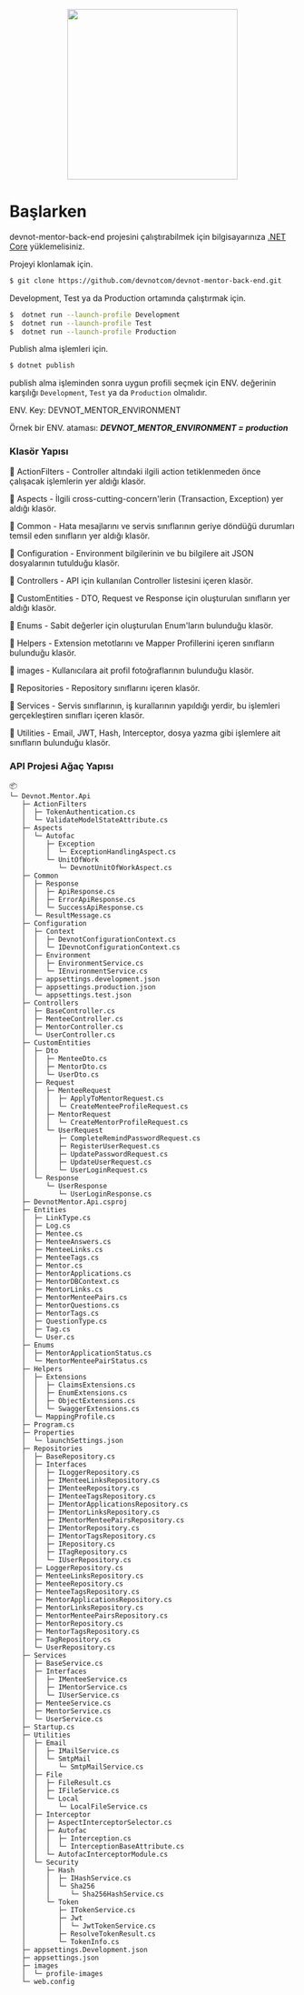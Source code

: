 <p align="center">
<img height="300" src="https://user-images.githubusercontent.com/43035417/122687424-17337700-d21f-11eb-9d6b-26000d720291.jpg">
</p>

# Başlarken

devnot-mentor-back-end projesini çalıştırabilmek için bilgisayarınıza [.NET Core](https://dotnet.microsoft.com/download) yüklemelisiniz.

Projeyi klonlamak için.

```sh
$ git clone https://github.com/devnotcom/devnot-mentor-back-end.git
```

Development, Test ya da Production ortamında çalıştırmak için.

```sh
$  dotnet run --launch-profile Development
$  dotnet run --launch-profile Test
$  dotnet run --launch-profile Production
```

Publish alma işlemleri için.

```sh
$ dotnet publish
```

publish alma işleminden sonra uygun profili seçmek için ENV. değerinin karşılığı `Development`, `Test` ya da `Production` olmalıdır.

ENV. Key: DEVNOT_MENTOR_ENVIRONMENT

Örnek bir ENV. ataması: ***DEVNOT_MENTOR_ENVIRONMENT = production***



### Klasör Yapısı

📁 ActionFilters - Controller altındaki ilgili action tetiklenmeden önce çalışacak işlemlerin yer aldığı klasör.

📁 Aspects - İlgili cross-cutting-concern'lerin (Transaction, Exception) yer aldığı klasör. 

📁 Common - Hata mesajlarını ve servis sınıflarının geriye döndüğü durumları temsil eden sınıfların yer aldığı klasör.

📁 Configuration - Environment bilgilerinin ve bu bilgilere ait JSON dosyalarının tutulduğu klasör.

📁 Controllers - API için kullanılan Controller listesini içeren klasör.

📁 CustomEntities - DTO, Request ve Response için oluşturulan sınıfların yer aldığı klasör.

📁 Enums - Sabit değerler için oluşturulan Enum'ların bulunduğu klasör.

📁 Helpers - Extension metotlarını ve Mapper Profillerini içeren sınıfların bulunduğu klasör.

📁 images - Kullanıcılara ait profil fotoğraflarının bulunduğu klasör.

📁 Repositories - Repository sınıflarını içeren klasör.

📁 Services - Servis sınıflarının, iş kurallarının yapıldığı yerdir, bu işlemleri gerçekleştiren sınıfları içeren klasör.

📁 Utilities - Email, JWT, Hash, Interceptor, dosya yazma gibi işlemlere ait sınıfların bulunduğu klasör.



### API Projesi Ağaç Yapısı

```
📦 
└─ Devnot.Mentor.Api
   ├─ ActionFilters
   │  ├─ TokenAuthentication.cs
   │  └─ ValidateModelStateAttribute.cs
   ├─ Aspects
   │  └─ Autofac
   │     ├─ Exception
   │     │  └─ ExceptionHandlingAspect.cs
   │     └─ UnitOfWork
   │        └─ DevnotUnitOfWorkAspect.cs
   ├─ Common
   │  ├─ Response
   │  │  ├─ ApiResponse.cs
   │  │  ├─ ErrorApiResponse.cs
   │  │  └─ SuccessApiResponse.cs
   │  └─ ResultMessage.cs
   ├─ Configuration
   │  ├─ Context
   │  │  ├─ DevnotConfigurationContext.cs
   │  │  └─ IDevnotConfigurationContext.cs
   │  ├─ Environment
   │  │  ├─ EnvironmentService.cs
   │  │  └─ IEnvironmentService.cs
   │  ├─ appsettings.development.json
   │  ├─ appsettings.production.json
   │  └─ appsettings.test.json
   ├─ Controllers
   │  ├─ BaseController.cs
   │  ├─ MenteeController.cs
   │  ├─ MentorController.cs
   │  └─ UserController.cs
   ├─ CustomEntities
   │  ├─ Dto
   │  │  ├─ MenteeDto.cs
   │  │  ├─ MentorDto.cs
   │  │  └─ UserDto.cs
   │  ├─ Request
   │  │  ├─ MenteeRequest
   │  │  │  ├─ ApplyToMentorRequest.cs
   │  │  │  └─ CreateMenteeProfileRequest.cs
   │  │  ├─ MentorRequest
   │  │  │  └─ CreateMentorProfileRequest.cs
   │  │  └─ UserRequest
   │  │     ├─ CompleteRemindPasswordRequest.cs
   │  │     ├─ RegisterUserRequest.cs
   │  │     ├─ UpdatePasswordRequest.cs
   │  │     ├─ UpdateUserRequest.cs
   │  │     └─ UserLoginRequest.cs
   │  └─ Response
   │     └─ UserResponse
   │        └─ UserLoginResponse.cs
   ├─ DevnotMentor.Api.csproj
   ├─ Entities
   │  ├─ LinkType.cs
   │  ├─ Log.cs
   │  ├─ Mentee.cs
   │  ├─ MenteeAnswers.cs
   │  ├─ MenteeLinks.cs
   │  ├─ MenteeTags.cs
   │  ├─ Mentor.cs
   │  ├─ MentorApplications.cs
   │  ├─ MentorDBContext.cs
   │  ├─ MentorLinks.cs
   │  ├─ MentorMenteePairs.cs
   │  ├─ MentorQuestions.cs
   │  ├─ MentorTags.cs
   │  ├─ QuestionType.cs
   │  ├─ Tag.cs
   │  └─ User.cs
   ├─ Enums
   │  ├─ MentorApplicationStatus.cs
   │  └─ MentorMenteePairStatus.cs
   ├─ Helpers
   │  ├─ Extensions
   │  │  ├─ ClaimsExtensions.cs
   │  │  ├─ EnumExtensions.cs
   │  │  ├─ ObjectExtensions.cs
   │  │  └─ SwaggerExtensions.cs
   │  └─ MappingProfile.cs
   ├─ Program.cs
   ├─ Properties
   │  └─ launchSettings.json
   ├─ Repositories
   │  ├─ BaseRepository.cs
   │  ├─ Interfaces
   │  │  ├─ ILoggerRepository.cs
   │  │  ├─ IMenteeLinksRepository.cs
   │  │  ├─ IMenteeRepository.cs
   │  │  ├─ IMenteeTagsRepository.cs
   │  │  ├─ IMentorApplicationsRepository.cs
   │  │  ├─ IMentorLinksRepository.cs
   │  │  ├─ IMentorMenteePairsRepository.cs
   │  │  ├─ IMentorRepository.cs
   │  │  ├─ IMentorTagsRepository.cs
   │  │  ├─ IRepository.cs
   │  │  ├─ ITagRepository.cs
   │  │  └─ IUserRepository.cs
   │  ├─ LoggerRepository.cs
   │  ├─ MenteeLinksRepository.cs
   │  ├─ MenteeRepository.cs
   │  ├─ MenteeTagsRepository.cs
   │  ├─ MentorApplicationsRepository.cs
   │  ├─ MentorLinksRepository.cs
   │  ├─ MentorMenteePairsRepository.cs
   │  ├─ MentorRepository.cs
   │  ├─ MentorTagsRepository.cs
   │  ├─ TagRepository.cs
   │  └─ UserRepository.cs
   ├─ Services
   │  ├─ BaseService.cs
   │  ├─ Interfaces
   │  │  ├─ IMenteeService.cs
   │  │  ├─ IMentorService.cs
   │  │  └─ IUserService.cs
   │  ├─ MenteeService.cs
   │  ├─ MentorService.cs
   │  └─ UserService.cs
   ├─ Startup.cs
   ├─ Utilities
   │  ├─ Email
   │  │  ├─ IMailService.cs
   │  │  └─ SmtpMail
   │  │     └─ SmtpMailService.cs
   │  ├─ File
   │  │  ├─ FileResult.cs
   │  │  ├─ IFileService.cs
   │  │  └─ Local
   │  │     └─ LocalFileService.cs
   │  ├─ Interceptor
   │  │  ├─ AspectInterceptorSelector.cs
   │  │  ├─ Autofac
   │  │  │  ├─ Interception.cs
   │  │  │  └─ InterceptionBaseAttribute.cs
   │  │  └─ AutofacInterceptorModule.cs
   │  └─ Security
   │     ├─ Hash
   │     │  ├─ IHashService.cs
   │     │  └─ Sha256
   │     │     └─ Sha256HashService.cs
   │     └─ Token
   │        ├─ ITokenService.cs
   │        ├─ Jwt
   │        │  └─ JwtTokenService.cs
   │        ├─ ResolveTokenResult.cs
   │        └─ TokenInfo.cs
   ├─ appsettings.Development.json
   ├─ appsettings.json
   ├─ images
   │  └─ profile-images
   └─ web.config
```
